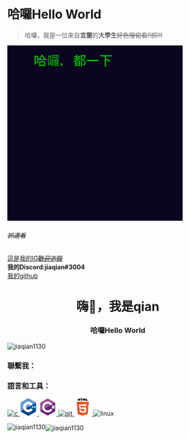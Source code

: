 # 哈囉Hello World

>哈囉，我是一位來自**宜蘭**的**大學生**~~好色喔偷看!!抓!!!~~



![](https://github.com/jiaqian1130/jiaqian1130/blob/main/aboutme/photo/messagif.gif?raw=true)


###### ~~抓還看~~

[這是我的IG~~歡迎追蹤~~](https://www.instagram.com/jiaqian40/)<br>
**我的Discord:jiaqian#3004**<br>
[我的github](https://github.com/jiaqian1130)  


<h1 align="center">嗨👋，我是qian</h1>
<h3 align="center">哈囉Hello World</h3>

<p align="left"> <img src="https: //komarev.com/ghpvc/?username=jiaqian1130&label=Profile%20views&color=0e75b6&style=flat" alt="jiaqian1130" /> </p>


<h3 align="left">聯繫我：</h3>
<p align="left">
</p>

<h3 align ="left">語言和工具：</h3>
<p align="left"> <a href="https://www.cprogramming.com/" target="_blank" rel="noreferrer"> <img src="https://raw.githubusercontent.com/ devicons/devicon/master/icons/c/c-original.svg" alt="c" width="40" height="40"/> </a> <a href="https://www.w3schools. com/cpp/" target="_blank" rel="noreferrer"> <img src="https://raw.githubusercontent.com/devicons/devicon/master/icons/cplusplus/cplusplus-original.svg" alt=" cplusplus" width="40" height="40"/> </a> <a href="https://www.w3schools.com/cs/" target="_blank" rel="noreferrer"> <img src ="https://raw.githubusercontent.com/devicons/devicon/master/icons/csharp/csharp-original.svg" alt="csharp" width="40" height="40"/> </a> <a href ="https://git-scm.com/" target="_blank" rel="noreferrer"> <img src="https://www.vectorlogo.zone/logos/git-scm/git-scm-icon .svg" alt="git" width="40" height="40"/> </a> <a href="https://www.w3.org/html/" target="_blank" rel=" noreferrer"> <img src="https://raw.githubusercontent.com/devicons/devicon/master/icons/html5/html5-original-wordmark.svg" alt="html5" width="40" height="40 "/> </a> <href="https://www.linux.org/" target="_blank" rel="noreferrer"> <img src="https://raw.githubusercontent.com/devicons/devicon/master/icons/linux /linux-original.svg" alt="linux" width="40" height="40"/> </a> </p>

<p><img align="left" src="https://github-readme-stats.vercel.app/api/top-langs?username=qian403&show_icons=true&locale=en&layout=compact" alt="jiaqian1130" /> </p>

<p> <img align="center" src="https://github-readme-stats.vercel.app/api?username=qian403&show_icons=true&locale=en" alt="jiaqian1130" /> </p>
